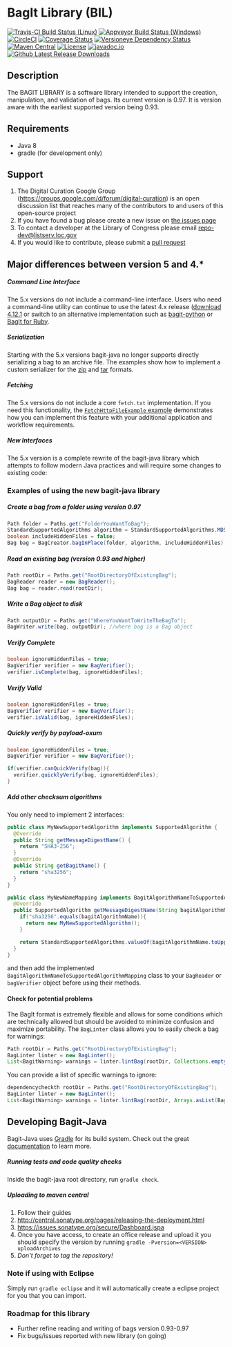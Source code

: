 # BagIt Library (BIL)
[![Travis-CI Build Status (Linux)](https://img.shields.io/travis/LibraryOfCongress/bagit-java/master.svg?label=TravisCi&maxAge=600)](https://travis-ci.org/LibraryOfCongress/bagit-java)
[![Appveyor Build Status (Windows)](https://img.shields.io/appveyor/ci/johnscancella/bagit-java/master.svg?label=Appveyor%20(Windows)&maxAge=600)](https://ci.appveyor.com/project/johnscancella/bagit-java)
[![CircleCI](https://img.shields.io/circleci/project/github/LibraryOfCongress/bagit-java/master.svg?label=CircleCi&maxAge=600)](https://circleci.com/gh/LibraryOfCongress/bagit-java)
[![Coverage Status](https://coveralls.io/repos/github/LibraryOfCongress/bagit-java/badge.svg?branch=master)](https://coveralls.io/github/LibraryOfCongress/bagit-java?branch=master)
[![Versioneye Dependency Status](https://www.versioneye.com/user/projects/589c83416a7781003b242fd6/badge.svg?style=flat)](https://www.versioneye.com/user/projects/589c83416a7781003b242fd6)
[![Maven Central](https://img.shields.io/badge/maven%20central-4.12.1-brightgreen.svg?maxAge=31556926)](http://search.maven.org/#artifactdetails%7Cgov.loc%7Cbagit%7C4.12.1%7Cjar)
[![License](https://img.shields.io/badge/License-Public--Domain-blue.svg?maxAge=31556926)](https://github.com/LibraryOfCongress/bagit-java/blob/master/LICENSE.txt)
[![javadoc.io](https://img.shields.io/badge/javadoc.io-4.12.1-blue.svg?maxAge=31556926)](http://www.javadoc.io/doc/gov.loc/bagit/4.12.1)
[![Github Latest Release Downloads](https://img.shields.io/github/downloads/LibraryOfCongress/bagit-java/latest/total.svg?maxAge=600)]()

[//]: # (https://img.shields.io/versioneye/d/java/gov.loc:bagit.svg once it is deployed to maven-central)
[//]: # (see https://github.com/jirutka/maven-badges once you have deployed past 5.0-BETA on maven central so that it will automatically update)
[//]: # (see https://github.com/moznion/javadocio-badges for automatic javadoc)

## Description
The BAGIT LIBRARY is a software library intended to support the creation,
manipulation, and validation of bags. Its current version is 0.97. It is version aware with the earliest
supported version being 0.93.

## Requirements
* Java 8
* gradle (for development only)

## Support
1. The Digital Curation Google Group (https://groups.google.com/d/forum/digital-curation) is an open discussion list that reaches many of the contributors to and users of this open-source project
2. If you have found a bug please create a new issue on [the issues page](https://github.com/LibraryOfCongress/bagit-java/issues)
3. To contact a developer at the Library of Congress please email repo-dev@listserv.loc.gov
4. If you would like to contribute, please submit a [pull request](https://help.github.com/articles/creating-a-pull-request/)

## Major differences between version 5 and 4.*
##### Command Line Interface

The 5.x versions do not include a command-line interface.
Users who need a command-line utility can continue to use the latest 4.x release
([download 4.12.1](https://github.com/LibraryOfCongress/bagit-java/releases/download/v4.12.1/bagit-4.12.1.zip)
or switch to an alternative implementation such as
[bagit-python](https://github.com/LibraryOfCongress/bagit-python) or
[BagIt for Ruby](https://github.com/tipr/bagit).

##### Serialization
Starting with the 5.x versions bagit-java no longer supports directly
serializing a bag to an archive file. The examples show how to implement a
custom serializer for the
[zip](https://github.com/LibraryOfCongress/bagit-java/blob/master/src/test/java/gov/loc/repository/bagit/examples/serialization/CreateZipBagExample.java)
and
[tar](https://github.com/LibraryOfCongress/bagit-java/blob/master/src/test/java/gov/loc/repository/bagit/examples/serialization/CreateTarBagExample.java)
formats.

##### Fetching
The 5.x versions do not include a core `fetch.txt` implementation. If you need
this functionality, the
[`FetchHttpFileExample` example](https://github.com/LibraryOfCongress/bagit-java/blob/master/src/test/java/gov/loc/repository/bagit/examples/fetching/FetchHttpFileExample.java)
demonstrates how you can implement this feature with your additional application
and workflow requirements.

##### New Interfaces

The 5.x version is a complete rewrite of the bagit-java library which attempts
to follow modern Java practices and will require some changes to existing code:

### Examples of using the new bagit-java library

##### Create a bag from a folder using version 0.97
```java
Path folder = Paths.get("FolderYouWantToBag");
StandardSupportedAlgorithms algorithm = StandardSupportedAlgorithms.MD5;
boolean includeHiddenFiles = false;
Bag bag = BagCreator.bagInPlace(folder, algorithm, includeHiddenFiles);
```

##### Read an existing bag (version 0.93 and higher)
```java
Path rootDir = Paths.get("RootDirectoryOfExistingBag");
BagReader reader = new BagReader();
Bag bag = reader.read(rootDir);
```

##### Write a Bag object to disk
```java
Path outputDir = Paths.get("WhereYouWantToWriteTheBagTo");
BagWriter.write(bag, outputDir); //where bag is a Bag object
```

##### Verify Complete
```java
boolean ignoreHiddenFiles = true;
BagVerifier verifier = new BagVerifier();
verifier.isComplete(bag, ignoreHiddenFiles);
```

##### Verify Valid
```java
boolean ignoreHiddenFiles = true;
BagVerifier verifier = new BagVerifier();
verifier.isValid(bag, ignoreHiddenFiles);
```

##### Quickly verify by payload-oxum
```java
boolean ignoreHiddenFiles = true;
BagVerifier verifier = new BagVerifier();

if(verifier.canQuickVerify(bag)){
  verifier.quicklyVerify(bag, ignoreHiddenFiles);
}
```

##### Add other checksum algorithms

You only need to implement 2 interfaces:

```java
public class MyNewSupportedAlgorithm implements SupportedAlgorithm {
  @Override
  public String getMessageDigestName() {
    return "SHA3-256";
  }
  @Override
  public String getBagitName() {
    return "sha3256";
  }
}

public class MyNewNameMapping implements BagitAlgorithmNameToSupportedAlgorithmMapping {
  @Override
  public SupportedAlgorithm getMessageDigestName(String bagitAlgorithmName) {
    if("sha3256".equals(bagitAlgorithmName)){
      return new MyNewSupportedAlgorithm();
    }

    return StandardSupportedAlgorithms.valueOf(bagitAlgorithmName.toUpperCase());
  }
}
```

and then add the implemented `BagitAlgorithmNameToSupportedAlgorithmMapping`
class to your `BagReader` or `bagVerifier` object before using their methods.

#### Check for potential problems

The BagIt format is extremely flexible and allows for some conditions which are
technically allowed but should be avoided to minimize confusion and maximize
portability. The `BagLinter` class allows you to easily check a bag for
warnings:

```java
Path rootDir = Paths.get("RootDirectoryOfExistingBag");
BagLinter linter = new BagLinter();
List<BagitWarning> warnings = linter.lintBag(rootDir, Collections.emptyList());
```

You can provide a list of specific warnings to ignore:

```java
dependencycheckth rootDir = Paths.get("RootDirectoryOfExistingBag");
BagLinter linter = new BagLinter();
List<BagitWarning> warnings = linter.lintBag(rootDir, Arrays.asList(BagitWarning.OLD_BAGIT_VERSION);
```

## Developing Bagit-Java
Bagit-Java uses [Gradle](https://gradle.org/) for its build system. Check out the great [documentation](https://docs.gradle.org/current/userguide/userguide_single.html) to learn more.
##### Running tests and code quality checks
Inside the bagit-java root directory, run `gradle check`.
##### Uploading to maven central
1. Follow their guides
  1. http://central.sonatype.org/pages/releasing-the-deployment.html
  2. https://issues.sonatype.org/secure/Dashboard.jspa
2. Once you have access, to create an office release and upload it you should specify the version by running `gradle -Pversion=<VERSION> uploadArchives`
  1. *Don't forget to tag the repository!*

### Note if using with Eclipse
Simply run `gradle eclipse` and it will automatically create a eclipse project for you that you can import.

### Roadmap for this library
* Further refine reading and writing of bags version 0.93-0.97
* Fix bugs/issues reported with new library (on going)
